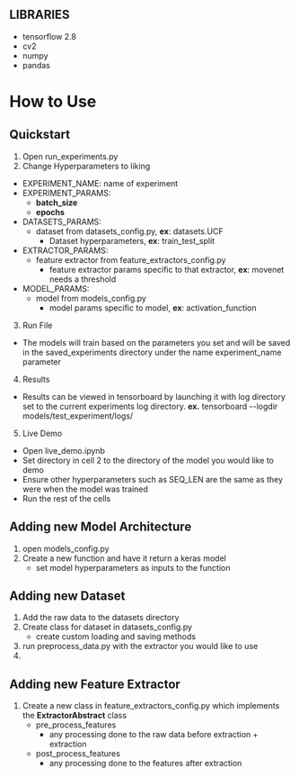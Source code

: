 LIBRARIES
---

- tensorflow 2.8
- cv2
- numpy
- pandas

# How to Use
## Quickstart
1. Open run_experiments.py
2. Change Hyperparameters to liking
- EXPERIMENT_NAME: name of experiment
- EXPERIMENT_PARAMS:
  - **batch_size**
  - **epochs**
- DATASETS_PARAMS:
  - dataset from datasets_config.py, **ex**: datasets.UCF
    - Dataset hyperparameters, **ex**: train\_test\_split
- EXTRACTOR_PARAMS:
  - feature extractor from feature\_extractors\_config.py
    - feature extractor params specific to that extractor, **ex**: movenet needs a threshold
- MODEL_PARAMS:
  - model from models\_config.py
    - model params specific to model, **ex**: activation_function 
3. Run File
- The models will train based on the parameters you set and will be saved in the saved_experiments directory under the name  experiment\_name parameter 
4. Results
- Results can be viewed in tensorboard by launching it with log directory set to the current experiments log directory. **ex.** tensorboard --logdir models/test_experiment/logs/
5. Live Demo
- Open live_demo.ipynb
- Set directory in cell 2 to the directory of the model you would like to demo
- Ensure other hyperparameters such as SEQ_LEN are the same as they were when the model was trained
- Run the rest of the cells

## Adding new Model Architecture
1. open models_config.py
2. Create a new function and have it return a keras model
   - set model hyperparameters as inputs to the function
## Adding new Dataset
1. Add the raw data to the datasets directory
2. Create class for dataset in datasets\_config.py
   - create custom loading and saving methods
3. run preprocess_data.py with the extractor you would like to use
4. 
## Adding new Feature Extractor
1. Create a new class in feature\_extractors\_config.py which implements the **ExtractorAbstract** class
   - pre\_process\_features
     - any processing done to the raw data before extraction + extraction
   - post\_process\_features
     - any processing done to the features after extraction

